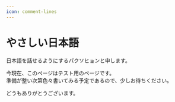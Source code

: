 ```yaml
---
icon: comment-lines
---
```


# やさしい日本語



日本語を話せるようにするパクソヒョンと申します。

今現在、このページはテスト用のページです。\
準備が整い次第色々書いてみる予定であるので、少しお待ちください。

どうもありがとうございます。
